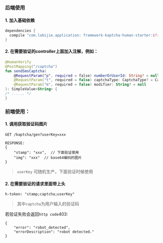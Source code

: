 ### 后端使用
#### 1. 加入基础依赖
```groovy
dependencies {
  compile "com.labijie.application: framework-kaptcha-human-starter:$framework_version"
}
```

#### 2. 在需要验证的controller上面加入注解，例如：
```kotlin
@HumanVerify
@PostMapping("/captcha")
fun sendSmsCaptcha(
    @RequestParam("p", required = false) numberOrUserId: String? = null,
    @RequestParam("t", required = false) captchaType: CaptchaType? = CaptchaType.General,
    @RequestParam("m", required = false) modifier: String? = null
): SimpleValue<String> {
/* ...... */
}
```

### 前端使用：

#### 1. 调用获取验证码图片
```
GET /kaptcha/gen?userKey=xxx

RESPONSE:
{
    "stamp": "xxx",  // 下面验证使用
    "img": "xxx"  // base64编码的图片
}
```
> `userKey` 可随机生产，下面验证时候使用


#### 2. 在需要验证的请求里面带上头
```
h-token: "stamp;captcha;userKey"
```
> 其中`captcha`为用户输入的验证码

若验证失败会返回`http code`403:
```
{
    "error": "robot_detected",
    "errorDescription": "robot detected."
}
```